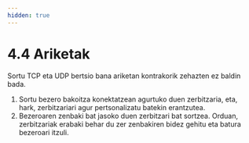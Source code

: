 ```yaml
---
hidden: true
---
```


# 4.4 Ariketak

Sortu TCP eta UDP bertsio bana ariketan kontrakorik zehazten ez baldin bada.

1. Sortu bezero bakoitza konektatzean agurtuko duen zerbitzaria, eta, hark, zerbitzariari agur pertsonalizatu batekin erantzutea.
2. Bezeroaren zenbaki bat jasoko duen zerbitzari bat sortzea. Orduan, zerbitzariak erabaki behar du zer zenbakiren bidez gehitu eta batura bezeroari itzuli.
